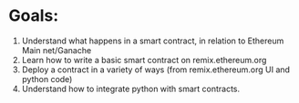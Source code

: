 # Goals:
1. Understand what happens in a smart contract, in relation to Ethereum Main net/Ganache
2. Learn how to write a basic smart contract on remix.ethereum.org
3. Deploy a contract in a variety of ways (from remix.ethereum.org UI and python code)
4. Understand how to integrate python with smart contracts.
